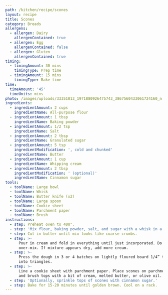 ```yaml
---
path: /kitchen/recipe/scones
layout: recipe
title: Scones
category: Breads
allergens:
  - allergen: Dairy
    allergenContained: true
  - allergen: Egg
    allergenContained: false
  - allergen: Gluten
    allergenContained: true
timing:
  - timingAmount: 30 mins
    timingType: Prep time
  - timingAmount: 15 mins
    timingType: Bake time
time:
  timeAmount: '45'
  timeUnits: mins
photo: /images/uploads/33351013_1971880926475743_3867560433061724160_n.jpg
ingredients:
  - ingredientAmount: 2 cups
    ingredientName: All-purpose flour
  - ingredientAmount: 1 tbsp
    ingredientName: Baking powder
  - ingredientAmount: 1/2 tsp
    ingredientName: Salt
  - ingredientAmount: 2 tbsp
    ingredientName: Granulated sugar
  - ingredientAmount: 5 tsp
    ingredientModification: ', cold and chunked'
    ingredientName: Butter
  - ingredientAmount: 1 cup
    ingredientName: Whipping cream
  - ingredientAmount: 2 tbsp
    ingredientModification: ' (optional)'
    ingredientName: Cinnamon sugar
tools:
  - toolName: Large bowl
  - toolName: Whisk
  - toolName: Butter knife (x2)
  - toolName: Large spoon
  - toolName: Cookie sheet
  - toolName: Parchment paper
  - toolName: Brush
instructions:
  - step: Preheat oven to 400°.
  - step: 'Mix flour, baking powder, salt, and sugar with a whisk in a big bowl.'
  - step: Cut in butter until mix looks like coarse crumbs.
  - step: >-
      Pour in cream and fold in everything until just incorporated. Do not
      over-mix. If mixture appears dry, add more cream.
  - step: >-
      Press the dough in 3 or 4 batches on lightly floured board 1/4” thick. Cut
      into triangles.
  - step: >-
      Line a cookie sheet with parchment paper. Place scones on parchment paper
      and brush tops with a bit of cream, melted butter, or olive oil.
  - step: 'Optionally, sprinkle tops of scones with cinnamon sugar.'
  - step: Bake for 15-20 minutes until golden brown. Cool on a rack.
---
```

